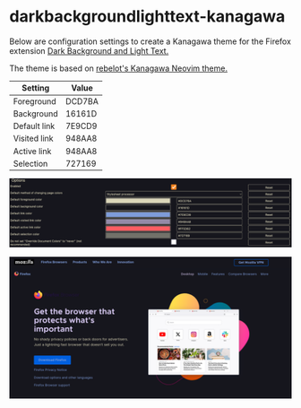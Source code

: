 # darkbackgroundlighttext-kanagawa

Below are configuration settings to create a Kanagawa theme for the Firefox extension [Dark Background and Light Text.](https://addons.mozilla.org/en-US/firefox/addon/dark-background-light-text/)

The theme is based on [rebelot's Kanagawa Neovim theme.](https://github.com/rebelot/kanagawa.nvim)

| Setting      | Value  |
|--------------|--------|
| Foreground   | DCD7BA |
| Background   | 16161D |
| Default link | 7E9CD9 |
| Visited link | 948AA8 |
| Active link  | 948AA8 |
| Selection    | 727169 |

![A screenshot of the settings in global preferences.](./screenshots/settings.png)

![A screenshot of Mozilla's Firefox web page](./screenshots/mozilla.png)


